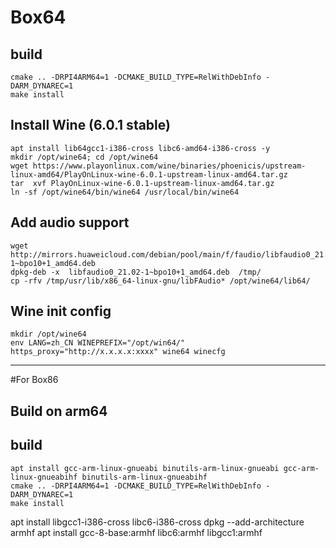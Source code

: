# Box64

## build

```
cmake .. -DRPI4ARM64=1 -DCMAKE_BUILD_TYPE=RelWithDebInfo -DARM_DYNAREC=1
make install
```

## Install Wine (6.0.1 stable)

```
apt install lib64gcc1-i386-cross libc6-amd64-i386-cross -y
mkdir /opt/wine64; cd /opt/wine64
wget https://www.playonlinux.com/wine/binaries/phoenicis/upstream-linux-amd64/PlayOnLinux-wine-6.0.1-upstream-linux-amd64.tar.gz
tar  xvf PlayOnLinux-wine-6.0.1-upstream-linux-amd64.tar.gz
ln -sf /opt/wine64/bin/wine64 /usr/local/bin/wine64
```

## Add audio support

```
wget http://mirrors.huaweicloud.com/debian/pool/main/f/faudio/libfaudio0_21.02-1~bpo10+1_amd64.deb
dpkg-deb -x  libfaudio0_21.02-1~bpo10+1_amd64.deb  /tmp/
cp -rfv /tmp/usr/lib/x86_64-linux-gnu/libFAudio* /opt/wine64/lib64/
```

## Wine init config

```
mkdir /opt/wine64
env LANG=zh_CN WINEPREFIX="/opt/win64/" https_proxy="http://x.x.x.x:xxxx" wine64 winecfg
```

----

#For Box86

## Build on arm64

## build

```
apt install gcc-arm-linux-gnueabi binutils-arm-linux-gnueabi gcc-arm-linux-gnueabihf binutils-arm-linux-gnueabihf
cmake .. -DRPI4ARM64=1 -DCMAKE_BUILD_TYPE=RelWithDebInfo -DARM_DYNAREC=1
make install
```

apt install libgcc1-i386-cross libc6-i386-cross
dpkg --add-architecture armhf
apt install gcc-8-base:armhf libc6:armhf libgcc1:armhf

